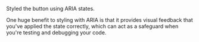 Styled the button using ARIA states.

One huge benefit to styling with ARIA is that it provides
visual feedback that you've applied the state correctly,
which can act as a safeguard when you're testing
and debugging your code.
